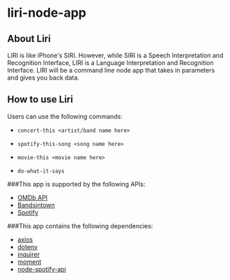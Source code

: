 # liri-node-app

## About Liri

LIRI is like iPhone's SIRI. However, while SIRI is a Speech Interpretation and Recognition Interface, LIRI is a Language Interpretation and Recognition Interface. LIRI will be a command line node app that takes in parameters and gives you back data.

## How to use Liri

Users can use the following commands:

- `concert-this <artist/band name here>`

- `spotify-this-song <song name here>`

- `movie-this <movie name here>`

- `do-what-it-says`

###This app is supported by the following APIs:

- [OMDb API](http://www.omdbapi.com/)
- [Bandsintown](https://manager.bandsintown.com/support/bandsintown-api)
- [Spotify](https://developer.spotify.com/documentation/web-api/)

###This app contains the following dependencies:

- [axios](https://www.npmjs.com/package/axios)
- [dotenv](https://www.npmjs.com/package/dotenv)
- [inquirer](https://www.npmjs.com/package/inquirer)
- [moment](https://www.npmjs.com/package/moment)
- [node-spotify-api](https://www.npmjs.com/package/node-spotify-api)
